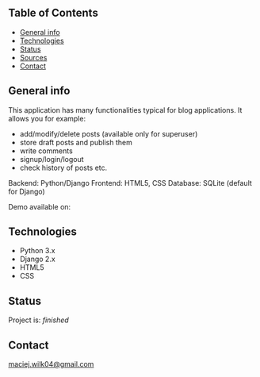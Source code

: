 ## Table of Contents
* [General info](#general-info)
* [Technologies](#technologies)
* [Status](#status)
* [Sources](#sources)
* [Contact](#contact)

## General info
This application has many functionalities typical for blog applications. It allows you for example:
- add/modify/delete posts (available only for superuser)
- store draft posts and publish them
- write comments
- signup/login/logout
- check history of posts etc.

Backend: Python/Django 
Frontend: HTML5, CSS
Database: SQLite (default for Django)

Demo available on: 

## Technologies
* Python 3.x
* Django 2.x
* HTML5
* CSS

## Status
Project is: _finished_

## Contact
maciej.wilk04@gmail.com
